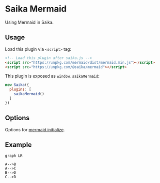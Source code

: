 # Saika Mermaid

Using Mermaid in Saika.

## Usage

Load this plugin via `<script>` tag:

```html
<!-- Load this plugin after saika.js -->
<script src="https://unpkg.com/mermaid/dist/mermaid.min.js"></script>
<script src="https://unpkg.com/@saika/mermaid"></script>
```

This plugin is exposed as `window.saikaMermaid`:

```js
new Saika({
  plugins: [
    saikaMermaid()
  ]
})
```

## Options

Options for [mermaid.initialize](https://mermaidjs.github.io/#/usage?id=using-the-mermaidapiinitializemermaidinitialize-call).

## Example

```mermaid
graph LR

A-->B
A-->C
B-->D
C-->D
```

<ImageZoom src="https://i.loli.net/2019/08/27/2oTB5K6pHz3OrIi.png" />
